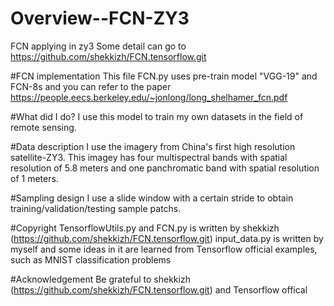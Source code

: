 # Overview--FCN-ZY3
FCN applying in zy3
Some detail can go to https://github.com/shekkizh/FCN.tensorflow.git

#FCN implementation
This file FCN.py uses pre-train model "VGG-19" and FCN-8s and you can refer to the paper https://people.eecs.berkeley.edu/~jonlong/long_shelhamer_fcn.pdf

#What did I do?
I use this model to train my own datasets in the field of remote sensing.

#Data description
I use the imagery from China's first high resolution satellite-ZY3. This imagey has four multispectral bands with spatial resolution of 5.8 meters 
and one panchromatic band with spatial resolution of 1 meters.

#Sampling design
I use a slide window with a certain stride to obtain training/validation/testing sample patchs.

#Copyright
TensorflowUtils.py and FCN.py is written by shekkizh (https://github.com/shekkizh/FCN.tensorflow.git)
input_data.py is written by myself and some ideas in it are learned from Tensorflow official examples, such as MNIST classification problems

#Acknowledgement
Be grateful to shekkizh (https://github.com/shekkizh/FCN.tensorflow.git) and Tensorflow offical

